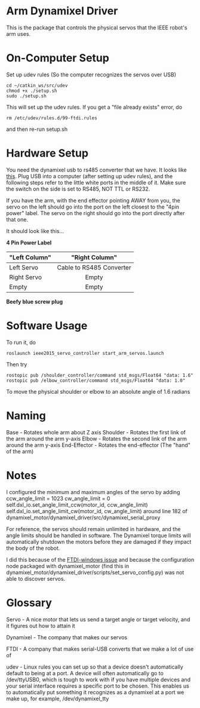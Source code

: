 Arm Dynamixel Driver
================

This is the package that controls the physical servos that the IEEE robot's arm uses.

# On-Computer Setup

Set up udev rules (So the computer recognizes the servos over USB)

	cd ~/catkin_ws/src/udev
	chmod +x ./setup.sh
	sudo ./setup.sh
This will set up the udev rules. If you get a "file already exists" error, do

	rm /etc/udev/rules.d/99-ftdi.rules 

and then re-run setup.sh

# Hardware Setup
You need the dynamixel usb to rs485 converter that we have. It looks like [this](http://nodna.de/bilder/produkte/gross/USB2DYNAMIXEL-USB-to-RS485-RS232-Converter.jpg). Plug USB into a computer (after setting up udev rules), and the following steps refer to the little white ports in the middle of it. Make sure the switch on the side is set to RS485, NOT TTL or RS232.

If you have the arm, with the end effector pointing AWAY from you, the servo on the left should go into the port on the left closest to the "4pin power" label. The servo on the right should go into the port directly after that one.

It should look like this...

**4 Pin Power Label**

| "Left Column" |"Right Column"            |
| ------------- |:------------------------:|
| Left Servo    | Cable to RS485 Converter |
| Right Servo   | Empty                    |
| Empty         | Empty                    |

**Beefy blue screw plug**



# Software Usage

To run it, do

	roslaunch ieee2015_servo_controller start_arm_servos.launch


Then try

```rostopic pub /shoulder_controller/command std_msgs/Float64 "data: 1.6" ```
```rostopic pub /elbow_controller/command std_msgs/Float64 "data: 1.0" ```

To move the physical shoulder or elbow to an absolute angle of 1.6 radians

# Naming

Base - Rotates whole arm about Z axis
Shoulder - Rotates the first link of the arm around the arm y-axis
Elbow - Rotates the second link of the arm around the arm y-axis
End-Effector - Rotates the end-effector (The "hand" of the arm)

# Notes
I configured the minimum and maximum angles of the servo by adding
    ccw_angle_limit = 1023
    cw_angle_limit = 0
    self.dxl_io.set_angle_limit_ccw(motor_id, ccw_angle_limit)
    self.dxl_io.set_angle_limit_cw(motor_id, cw_angle_limit)
around line 182 of dynamixel_motor/dynamixel_driver/src/dynamixel_serial_proxy

For reference, the servos should remain unlimited in hardware, and the angle limits should be handled in software. The Dynamixel torque limits will automatically shutdown the motors before they are damaged if they impact the body of the robot.

I did this because of the [FTDI-windows issue](http://learn.trossenrobotics.com/34-blog/66-usb2dynamixel-cm-530-and-ln-101-notice.html) and because the configuration node packaged with dynamixel_motor (find this in dynamixel_motor/dynamixel_driver/scripts/set_servo_config.py) was not able to discover servos.


# Glossary

Servo - A nice motor that lets us send a target angle or target velocity, and it figures out how to attain it

Dynamixel - The company that makes our servos

FTDI - A company that makes serial-USB converts that we make a lot of use of

udev - Linux rules you can set up so that a device doesn't automatically default to being at a port. A device will often automatically go to /dev/ttyUSB0, which is tough to work with if you have multiple devices and your serial interface requires a specific port to be chosen. This enables us to automatically put something it recognizes as a dynamixel at a port we make up, for example, /dev/dynamixel_tty
